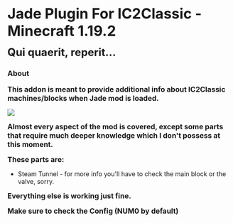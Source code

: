 **<font size="6">Jade Plugin For IC2Classic - Minecraft 1.19.2</font>**

**<font size="5">Qui quaerit, reperit...</font>**

### About 

**<font size="3">This addon is meant to provide additional info about IC2Classic machines/blocks when Jade mod is loaded.</font>**

<img src="images/full.png">

**<font size="3">Almost every aspect of the mod is covered, except some parts that require much deeper knowledge which I don't possess at this moment.</font>**

**<font size="3">These parts are:</font>**
- Steam Tunnel - for more info you'll have to check the main block or the valve, sorry.

**<font size="3">Everything else is working just fine.</font>**

**<font size="3">Make sure to check the Config (NUM0 by default)</font>**


